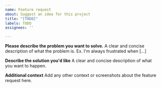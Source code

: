 ```yaml
---
name: Feature request
about: Suggest an idea for this project
title: "[TODO]"
labels: TODO
assignees: ''

---
```


**Please describe the problem you want to solve.**
A clear and concise description of what the problem is. Ex. I'm always frustrated when [...]

**Describe the solution you'd like**
A clear and concise description of what you want to happen.

**Additional context**
Add any other context or screenshots about the feature request here.
